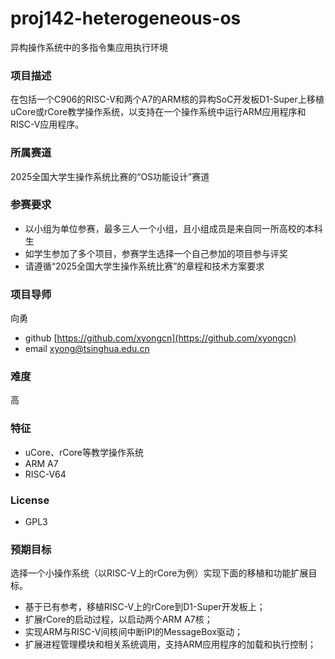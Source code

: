 # proj142-heterogeneous-os
异构操作系统中的多指令集应用执行环境


### 项目描述

在包括一个C906的RISC-V和两个A7的ARM核的异构SoC开发板D1-Super上移植uCore或rCore教学操作系统，以支持在一个操作系统中运行ARM应用程序和RISC-V应用程序。

### 所属赛道

2025全国大学生操作系统比赛的“OS功能设计”赛道

### 参赛要求

* 以小组为单位参赛，最多三人一个小组，且小组成员是来自同一所高校的本科生
* 如学生参加了多个项目，参赛学生选择一个自己参加的项目参与评奖
* 请遵循“2025全国大学生操作系统比赛”的章程和技术方案要求

### 项目导师

向勇

* github [https://github.com/xyongcn](https://github.com/xyongcn)
* email [xyong@tsinghua.edu.cn](mailto:xyong@tsinghua.edu.cn)

### 难度

高

### 特征

* uCore、rCore等教学操作系统
* ARM A7
* RISC-V64

### License

* GPL3

### 预期目标

选择一个小操作系统（以RISC-V上的rCore为例）实现下面的移植和功能扩展目标。

* 基于已有参考，移植RISC-V上的rCore到D1-Super开发板上；
* 扩展rCore的启动过程，以启动两个ARM A7核；
* 实现ARM与RISC-V间核间中断IPI的MessageBox驱动；
* 扩展进程管理模块和相关系统调用，支持ARM应用程序的加载和执行控制；
